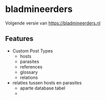 # bladmineerders

Volgende versie van https://bladmineerders.nl

## Features

- Custom Post Types
  - hosts
  - parasites
  - references
  - glossary
  - relations 
- relaties tussen hosts en parasites 
  - aparte database tabel
  - 
